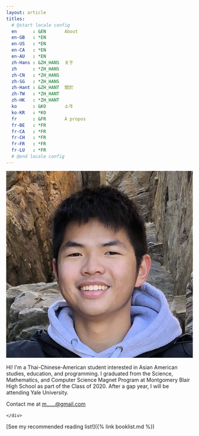 ```yaml
---
layout: article
titles:
  # @start locale config
  en      : &EN       About
  en-GB   : *EN
  en-US   : *EN
  en-CA   : *EN
  en-AU   : *EN
  zh-Hans : &ZH_HANS  关于
  zh      : *ZH_HANS
  zh-CN   : *ZH_HANS
  zh-SG   : *ZH_HANS
  zh-Hant : &ZH_HANT  關於
  zh-TW   : *ZH_HANT
  zh-HK   : *ZH_HANT
  ko      : &KO       소개
  ko-KR   : *KO
  fr      : &FR       À propos
  fr-BE   : *FR
  fr-CA   : *FR
  fr-CH   : *FR
  fr-FR   : *FR
  fr-LU   : *FR
  # @end locale config
---
```

<div class="item">
  <div class="item__image">
    <img class="image image--sm circle border shadow" src="/assets/matthew_shu_headshot.png"/>
  </div>
  <div class="item__content">
    <div class="item__description">
        <p>Hi! I'm a Thai-Chinese-American student interested in Asian American studies, education, and programming.
I graduated from the Science, Mathematics, and Computer Science Magnet Program at Montgomery Blair High School as part of the Class of 2020.
  After a gap year, I will be attending Yale University.</p>
        <p>Contact me at <a target="_blank" href="https://mailhide.io/e/5MddT">m......@gmail.com</a></p>

    </div>
  </div>
</div>

[See my recommended reading list!]({% link booklist.md %})
